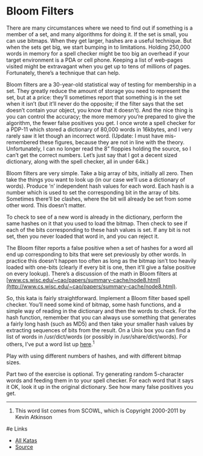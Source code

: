 # Bloom Filters

There are many circumstances where we need to find out if something is a member of a set, and many algorithms for doing it. If the set is small, you can use bitmaps. When they get larger, hashes are a useful technique. But when the sets get big, we start bumping in to limitations. Holding 250,000 words in memory for a spell checker might be too big an overhead if your target environment is a PDA or cell phone. Keeping a list of web-pages visited might be extravagant when you get up to tens of millions of pages. Fortunately, there’s a technique that can help.

Bloom filters are a 30-year-old statistical way of testing for membership in a set. They greatly reduce the amount of storage you need to represent the set, but at a price: they’ll sometimes report that something is in the set when it isn’t (but it’ll never do the opposite; if the filter says that the set doesn’t contain your object, you know that it doesn’t). And the nice thing is you can control the accuracy; the more memory you’re prepared to give the algorithm, the fewer false positives you get. I once wrote a spell checker for a PDP-11 which stored a dictionary of 80,000 words in 16kbytes, and I very rarely saw it let though an incorrect word. (Update: I must have mis-remembered these figures, because they are not in line with the theory. Unfortunately, I can no longer read the 8” floppies holding the source, so I can’t get the correct numbers. Let’s just say that I got a decent sized dictionary, along with the spell checker, all in under 64k.)

Bloom filters are very simple. Take a big array of bits, initially all zero. Then take the things you want to look up (in our case we’ll use a dictionary of words). Produce ‘n’ independent hash values for each word. Each hash is a number which is used to set the corresponding bit in the array of bits. Sometimes there’ll be clashes, where the bit will already be set from some other word. This doesn’t matter.

To check to see of a new word is already in the dictionary, perform the same hashes on it that you used to load the bitmap. Then check to see if each of the bits corresponding to these hash values is set. If any bit is not set, then you never loaded that word in, and you can reject it.

The Bloom filter reports a false positive when a set of hashes for a word all end up corresponding to bits that were set previously by other words. In practice this doesn’t happen too often as long as the bitmap isn’t too heavily loaded with one-bits (clearly if every bit is one, then it’ll give a false positive on every lookup). There’s a discussion of the math in Bloom filters at [www.cs.wisc.edu/~cao/papers/summary-cache/node8.html](http://www.cs.wisc.edu/~cao/papers/summary-cache/node8.html).

So, this kata is fairly straightforward. Implement a Bloom filter based spell checker. You’ll need some kind of bitmap, some hash functions, and a simple way of reading in the dictionary and then the words to check. For the hash function, remember that you can always use something that generates a fairly long hash (such as MD5) and then take your smaller hash values by extracting sequences of bits from the result. On a Unix box you can find a list of words in /usr/dict/words (or possibly in /usr/share/dict/words). For others, I’ve put a word list up [here](wordlist.txt).<sup>1</sup>

Play with using different numbers of hashes, and with different bitmap sizes.

Part two of the exercise is optional. Try generating random 5-character words and feeding them in to your spell checker. For each word that it says it OK, look it up in the original dictionary. See how many false positives you get.

-------------------------------------------------------------------------------
1. This word list comes from SCOWL, which is Copyright 2000-2011 by Kevin Atkinson

#e Links

- [All Katas](../README.md)
- [Source](http://codekata.com/kata/kata05-bloom-filters/)

